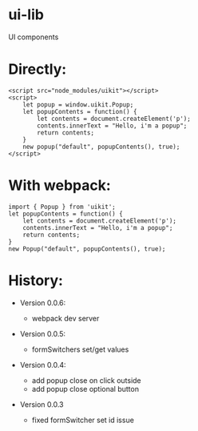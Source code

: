 # ui-lib
UI components

# Directly:
    <script src="node_modules/uikit"></script>
    <script>
        let popup = window.uikit.Popup;
        let popupContents = function() {
            let contents = document.createElement('p');
            contents.innerText = "Hello, i'm a popup";
            return contents;
        }
        new popup("default", popupContents(), true);
    </script>
# With webpack:
    import { Popup } from 'uikit';
    let popupContents = function() {
        let contents = document.createElement('p');
        contents.innerText = "Hello, i'm a popup";
        return contents;
    }
    new Popup("default", popupContents(), true);

# History:
* Version 0.0.6:
    + webpack dev server

* Version 0.0.5:
    + formSwitchers set/get values

* Version 0.0.4:
    - add popup close on click outside
    - add popup close optional button
* Version 0.0.3
    - fixed formSwitcher set id issue
